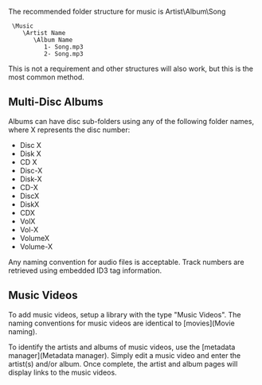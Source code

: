 The recommended folder structure for music is Artist\Album\Song

```
 \Music
    \Artist Name
       \Album Name
          1- Song.mp3
          2- Song.mp3
```

This is not a requirement and other structures will also work, but this is the most common method.

## Multi-Disc Albums

Albums can have disc sub-folders using any of the following folder names, where X represents the disc number:
 
- Disc X
- Disk X
- CD X
- Disc-X
- Disk-X
- CD-X
- DiscX
- DiskX
- CDX
- VolX
- Vol-X
- VolumeX
- Volume-X

Any naming convention for audio files is acceptable. Track numbers are retrieved using embedded ID3 tag information.

## Music Videos

To add music videos, setup a library with the type "Music Videos". The naming conventions for music videos are identical to [movies](Movie naming).

To identify the artists and albums of music videos, use the [metadata manager](Metadata manager). Simply edit a music video and enter the artist(s) and/or album. Once complete, the artist and album pages will display links to the music videos.